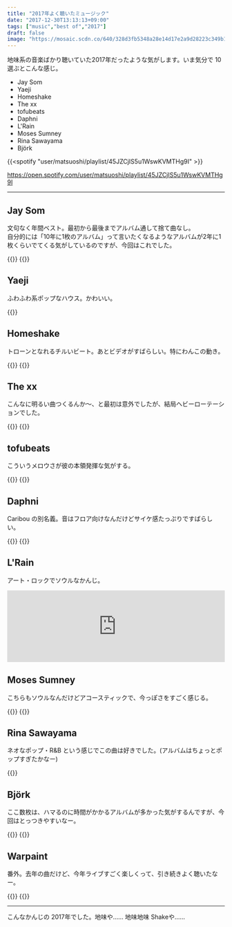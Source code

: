 ```yaml
---
title: "2017年よく聴いたミュージック"
date: "2017-12-30T13:13:13+09:00"
tags: ["music","best of","2017"]
draft: false
image: "https://mosaic.scdn.co/640/328d3fb5348a28e14d17e2a9d28223c349b1bea03c57585b3af1a252093c551b71c9cf8de58a5f0d71036d8a018345a7219e391ef26e4a27070208c0f7d51043a58a59effa68fa5cb2703fa300b4f6e5"
---
```


地味系の音楽ばかり聴いていた2017年だったような気がします。いま気分で 10 選ぶとこんな感じ。

- Jay Som
- Yaeji
- Homeshake
- The xx
- tofubeats
- Daphni
- L'Rain
- Moses Sumney
- Rina Sawayama
- Björk

{{<spotify "user/matsuoshi/playlist/45JZCjIS5u1WswKVMTHg9I" >}}

https://open.spotify.com/user/matsuoshi/playlist/45JZCjIS5u1WswKVMTHg9I

---

## Jay Som
文句なく年間ベスト。最初から最後までアルバム通して捨て曲なし。  
自分的には「10年に1枚のアルバム」って言いたくなるようなアルバムが2年に1枚くらいでてくる気がしているのですが、今回はこれでした。

{{<youtube src="7YU_yBBd0cA" title="Jay Som - One More Time, Please" >}}
{{<amazon asin="B01NAT4L6M" title="Jay Som - Everybody Works">}}

## Yaeji
ふわふわ系ポップなハウス。かわいい。

{{<youtube src="-s-UVW4x2YE" title="Yaeji - Feel It Out" >}}

## Homeshake
トローンとなれるチルいビート。あとビデオがすばらしい。特にわんこの動き。

{{<youtube src="0aOzT11GMKM" title="Homeshake - Every Single Thing" >}}
{{<amazon asin="B01NADHRFB" title="Homeshake - Fresh Air">}}

## The xx
こんなに明るい曲つくるんか〜、と最初は意外でしたが、結局ヘビーローテーションでした。

{{<youtube src="blJKoXWlqJk" title="The xx - On Hold" >}}
{{<amazon asin="B01MXERTDF" title="The xx - I See You">}}

## tofubeats
こういうメロウさが彼の本領発揮な気がする。

{{<youtube src="e_K-8acKFNU" title="tofubeats - BABY" >}}
{{<amazon asin="B06XZQ1BZ2" title="tofubeats - fantasy club">}}

## Daphni
Caribou の別名義。音はフロア向けなんだけどサイケ感たっぷりですばらしい。

{{<youtube src="CPUeeW5JvcU" title="Daphni - Tin">}}
{{<amazon asin="B072M521H7" title="Daphni - Fabriclive 93">}}

## L'Rain
アート・ロックでソウルなかんじ。

<iframe width="100%" height="166" scrolling="no" frameborder="no" src="https://w.soundcloud.com/player/?url=https%3A//api.soundcloud.com/tracks/334026391&amp;color=%23ff5500&amp;auto_play=false&amp;hide_related=false&amp;show_comments=true&amp;show_user=true&amp;show_reposts=false&amp;show_teaser=true"></iframe>

## Moses Sumney
こちらもソウルなんだけどアコースティックで、今っぽさをすごく感じる。

{{<youtube src="xDWFX7cO9co" title="Moses Sumney - Don't Bother Calling">}}
{{<amazon asin="B073VBD36Z" title="Moses Sumney - Aromanticism">}}

## Rina Sawayama
ネオなポップ・R&B という感じでこの曲は好きでした。(アルバムはちょっとポップすぎたかなー)

{{<youtube src="HKLxvdFtlZE" title="Rina Sawayama - Cyber Stockholm Syndrome">}}

## Björk
ここ数枚は、ハマるのに時間がかかるアルバムが多かった気がするんですが、今回はとっつきやすいなー。

{{<youtube src="PHWAZNkqwN4" title="Björk - Blissing Me">}}
{{<amazon asin="B076V5C7BR" title="Björk - Utopia">}}

## Warpaint
番外。去年の曲だけど、今年ライブすごく楽しくって、引き続きよく聴いたなー。

{{<youtube src="gg_OThhfXh0" title="Warpaint - New Song">}}
{{<amazon asin="B01JGVYXEM" title="Warpaint - Heads Up">}}

---

こんなかんじの 2017年でした。地味や…… 地味地味 Shakeや……
